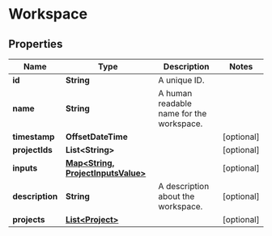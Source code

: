 

# Workspace


## Properties

| Name | Type | Description | Notes |
|------------ | ------------- | ------------- | -------------|
|**id** | **String** | A unique ID. |  |
|**name** | **String** | A human readable name for the workspace. |  |
|**timestamp** | **OffsetDateTime** |  |  [optional] |
|**projectIds** | **List&lt;String&gt;** |  |  [optional] |
|**inputs** | [**Map&lt;String, ProjectInputsValue&gt;**](ProjectInputsValue.md) |  |  [optional] |
|**description** | **String** | A description about the workspace. |  [optional] |
|**projects** | [**List&lt;Project&gt;**](Project.md) |  |  [optional] |



